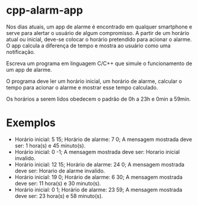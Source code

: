 # cpp-alarm-app

Nos dias atuais, um app de alarme é encontrado em qualquer smartphone e serve para alertar o usuário de algum compromisso. A partir de um horário atual ou inicial, deve-se colocar o horário pretendido para acionar o alarme. O app calcula a diferença de tempo e mostra ao usuário como uma notificação.

Escreva um programa em linguagem C/C++ que simule o funcionamento de um app de alarme. 

O programa deve ler um horário inicial, um horário de alarme, calcular o tempo para acionar o alarme e mostrar esse tempo calculado.

Os horários a serem lidos obedecem o padrão de 0h a 23h e 0min a 59min.

# Exemplos

* Horário inicial: 5 15; Horário de alarme: 7 0; A mensagem mostrada deve ser: 1 hora(s) e 45 minuto(s).
* Horário inicial: 0 -1; A mensagem mostrada deve ser: Horario inicial invalido.
* Horário inicial: 12 15; Horário de alarme: 24 0; A mensagem mostrada deve ser: Horario de alarme invalido.
* Horário inicial: 19 0; Horário de alarme: 6 30; A mensagem mostrada deve ser: 11 hora(s) e 30 minuto(s).
* Horário inicial: 0 1; Horário de alarme: 23 59; A mensagem mostrada deve ser: 23 hora(s) e 58 minuto(s).
